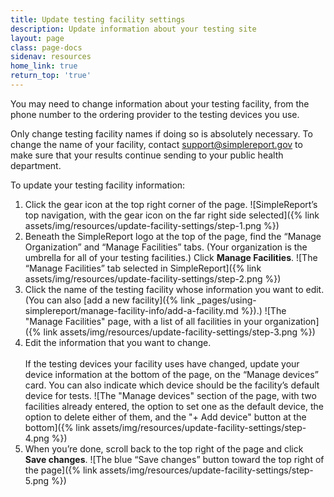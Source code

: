 ```yaml
---
title: Update testing facility settings
description: Update information about your testing site
layout: page
class: page-docs
sidenav: resources
home_link: true
return_top: 'true'
---
```


You may need to change information about your testing facility, from the phone number to the ordering provider to the testing devices you use.
<div class="usa-alert usa-alert--warning">
  <div class="usa-alert__body">
    <p class="usa-alert__text">Only change testing facility names if doing so is absolutely necessary. To change the name of your facility, contact <a href="mailto:support@simplereport.gov">support@simplereport.gov</a> to make sure that your results continue sending to your public health department.</p>
  </div>
</div>

To update your testing facility information:
1. Click the gear icon at the top right corner of the page.
![SimpleReport’s top navigation, with the gear icon on the far right side selected]({% link assets/img/resources/update-facility-settings/step-1.png %})
2. Beneath the SimpleReport logo at the top of the page, find the “Manage Organization” and “Manage Facilities” tabs. (Your organization is the umbrella for all of your testing facilities.) Click **Manage Facilities**.
![The “Manage Facilities” tab selected in SimpleReport]({% link assets/img/resources/update-facility-settings/step-2.png %})
3. Click the name of the testing facility whose information you want to edit. (You can also [add a new facility]({% link _pages/using-simplereport/manage-facility-info/add-a-facility.md %}).)
![The "Manage Facilities" page, with a list of all facilities in your organization]({% link assets/img/resources/update-facility-settings/step-3.png %})
4. Edit the information that you want to change.<br class="margin-top-2"><br>
If the testing devices your facility uses have changed, update your device information at the bottom of the page, on the “Manage devices” card. You can also indicate which device should be the facility’s default device for tests.
![The "Manage devices" section of the page, with two facilities already entered, the option to set one as the default device, the option to delete either of them, and the "+ Add device" button at the bottom]({% link assets/img/resources/update-facility-settings/step-4.png %})
1. When you’re done, scroll back to the top right of the page and click **Save changes**.
![The blue “Save changes” button toward the top right of the page]({% link assets/img/resources/update-facility-settings/step-5.png %})
